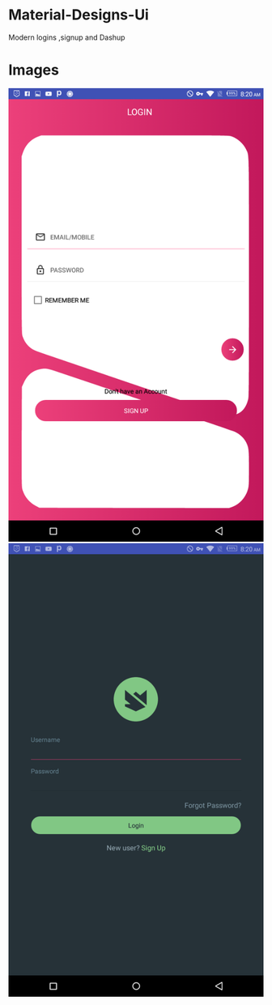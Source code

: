 # Material-Designs-Ui
Modern logins ,signup and Dashup


# Images 
 ![](Screenshot_1.png)
  ![](Screenshot_2.png)
